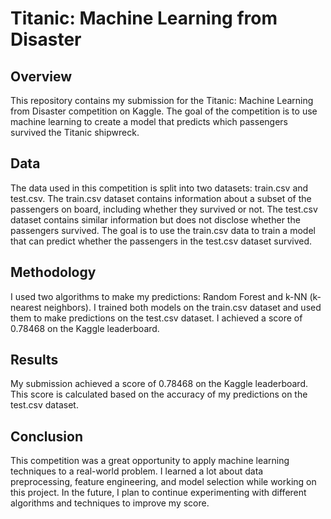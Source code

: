 # Titanic: Machine Learning from Disaster
## Overview
This repository contains my submission for the Titanic: Machine Learning from Disaster competition on Kaggle. The goal of the competition is to use machine learning to create a model that predicts which passengers survived the Titanic shipwreck.

## Data
The data used in this competition is split into two datasets: train.csv and test.csv. The train.csv dataset contains information about a subset of the passengers on board, including whether they survived or not. The test.csv dataset contains similar information but does not disclose whether the passengers survived. The goal is to use the train.csv data to train a model that can predict whether the passengers in the test.csv dataset survived.

## Methodology
I used two algorithms to make my predictions: Random Forest and k-NN (k-nearest neighbors). I trained both models on the train.csv dataset and used them to make predictions on the test.csv dataset. I achieved a score of 0.78468 on the Kaggle leaderboard.

## Results
My submission achieved a score of 0.78468 on the Kaggle leaderboard. This score is calculated based on the accuracy of my predictions on the test.csv dataset.

## Conclusion
This competition was a great opportunity to apply machine learning techniques to a real-world problem. I learned a lot about data preprocessing, feature engineering, and model selection while working on this project. In the future, I plan to continue experimenting with different algorithms and techniques to improve my score.
